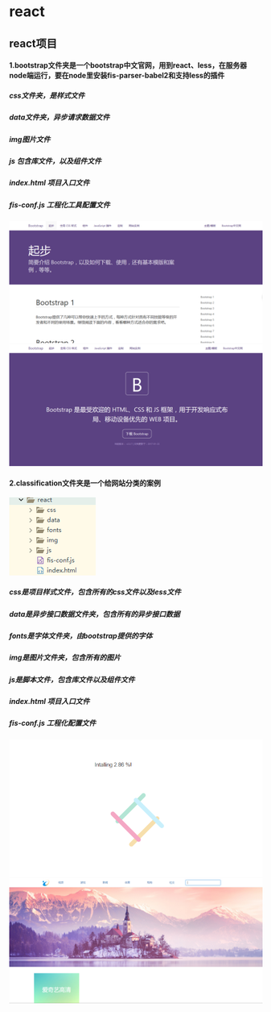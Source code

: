 # react
## react项目
#### 1.bootstrap文件夹是一个bootstrap中文官网，用到react、less，在服务器node端运行，要在node里安装fis-parser-babel2和支持less的插件
##### css文件夹，是样式文件
##### data文件夹，异步请求数据文件
##### img图片文件
##### js 包含库文件，以及组件文件
##### index.html 项目入口文件
##### fis-conf.js 工程化工具配置文件
![image](https://github.com/wumao016/react/raw/master/img/img.png) ![image](https://github.com/wumao016/react/raw/master/img/index.png)
#### 2.classification文件夹是一个给网站分类的案例 
![image](https://github.com/wumao016/react/raw/master/img/menu.png)  
##### css是项目样式文件，包含所有的css文件以及less文件
##### data是异步接口数据文件夹，包含所有的异步接口数据
##### fonts是字体文件夹，由bootstrap提供的字体
##### img是图片文件夹，包含所有的图片
##### js是脚本文件，包含库文件以及组件文件
##### index.html 项目入口文件
##### fis-conf.js  工程化配置文件
![image](https://github.com/wumao016/react/raw/master/img/jiazai.png)
![image](https://github.com/wumao016/react/raw/master/img/search.png)
